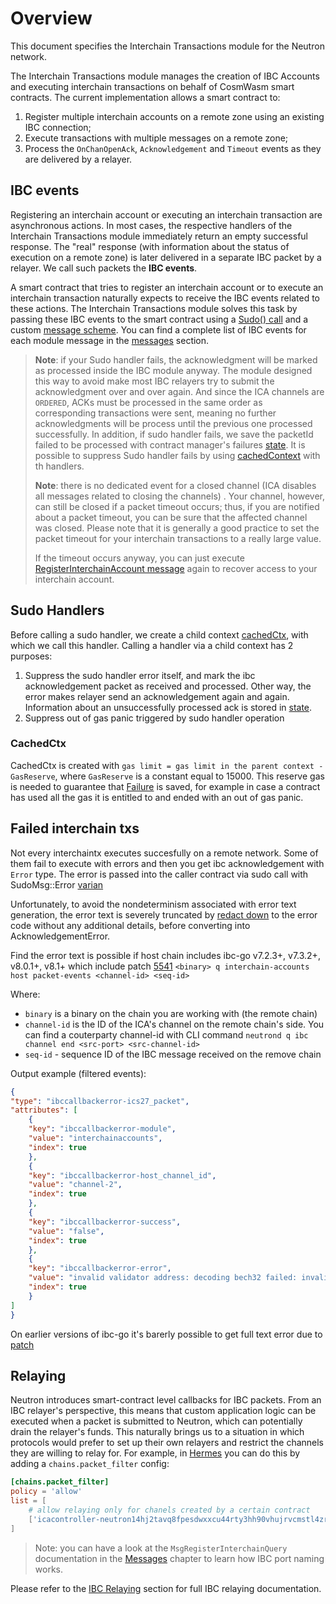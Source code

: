 # Overview

This document specifies the Interchain Transactions module for the Neutron network.

The Interchain Transactions module manages the creation of IBC Accounts and executing interchain transactions on behalf
of CosmWasm smart contracts. The current implementation allows a smart contract to:

1. Register multiple interchain accounts on a remote zone using an existing IBC connection;
2. Execute transactions with multiple messages on a remote zone;
3. Process the `OnChanOpenAck`, `Acknowledgement` and `Timeout` events as they are delivered by a relayer.

## IBC events

Registering an interchain account or executing an interchain transaction are asynchronous actions. In most cases, the
respective handlers of the Interchain Transactions module immediately return an empty successful response. The "real"
response (with information about the status of execution on a remote zone) is later delivered in a separate IBC packet
by a relayer. We call such packets the **IBC events**.

A smart contract that tries to register an interchain account or to execute an interchain transaction naturally expects
to receive the IBC events related to these actions. The Interchain Transactions module solves this task by passing these
IBC events to the smart contract using
a [Sudo() call](https://github.com/CosmWasm/wasmd/blob/288609255ad92dfe5c54eae572fe7d6010e712eb/x/wasm/keeper/keeper.go#L453)
and a custom [message scheme](https://github.com/neutron-org/neutron/blob/v1.0.4/x/contractmanager/types/sudo.go). You can find a
complete list of IBC events for each module message in the [messages](./messages) section.

> **Note**: if your Sudo handler fails, the acknowledgment will be marked as processed inside the IBC module anyway.
> The module designed this way to avoid
> make most IBC relayers try to submit the acknowledgment over and over again. And since the ICA channels are `ORDERED`,
> ACKs must be processed in the same order as corresponding transactions were sent, meaning no further acknowledgments
> will be process until the previous one processed successfully. In addition, if sudo handler fails, we save the packetId
> failed to be processed with contract manager's failures [state](../contract-manager/state.md). It is possible to suppress
> Sudo handler fails by using [cachedContext](#sudo-handlers) with th handlers.
>
> **Note**: there is no dedicated event for a closed channel (ICA disables all messages related to closing the channels)
> . Your channel, however, can still be closed if a packet timeout occurs; thus, if you are notified about a packet
> timeout, you can be sure that the affected channel was closed. Please note that it is generally a good practice to set
> the packet timeout for your interchain transactions to a really large value.
>
> If the timeout occurs anyway, you can just
> execute [RegisterInterchainAccount message]( /neutron/modules/interchain-txs/messages#msgregisterinterchainaccount) again to
> recover access to your interchain account.

## Sudo Handlers

Before calling a sudo handler, we create a child context [cachedCtx](#cachedctx), with which we call this handler.
Calling a handler via a child context has 2 purposes:

1. Suppress the sudo handler error itself, and mark the ibc acknowledgement packet as received and processed. Other way, the error makes relayer send an acknowledgement again and again. Information about an unsuccessfully processed ack is stored in [state](../contract-manager/state.md).
2. Suppress out of gas panic triggered by sudo handler operation

### CachedCtx

CachedCtx is created with `gas limit = gas limit in the parent context - GasReserve`, where `GasReserve` is a constant equal to 15000.
This reserve gas is needed to guarantee that [Failure](../contract-manager/state.md) is saved, for example in case a contract has used all the gas it is entitled to and ended with an out of gas panic.

## Failed interchain txs

Not every interchaintx executes succesfully on a remote network. Some of them fail to execute with errors and then you get ibc acknowledgement with `Error` type. The error is passed into the caller contract via sudo call with SudoMsg::Error [varian](../../../tutorials/cosmwasm_ica.md#ibc-events)

Unfortunately, to avoid the nondeterminism associated with error text generation, the error text is severely truncated by [redact down](https://github.com/cosmos/ibc-go/blob/v7.3.1/modules/apps/27-interchain-accounts/host/ibc_module.go#L115) to the error code without any additional details, before converting into AcknowledgementError.

Find the error text is possible if host chain includes ibc-go v7.2.3+, v7.3.2+, v8.0.1+, v8.1+ which include patch [5541](https://github.com/cosmos/ibc-go/pull/5541)
`<binary> q interchain-accounts host packet-events <channel-id> <seq-id>`

Where:

- `binary` is a binary on the chain you are working with (the remote chain)
- `channel-id` is the ID of the ICA's channel on the remote chain's side. You can find a couterparty channel-id with CLI command `neutrond q ibc channel end <src-port> <src-channel-id>`
- `seq-id` - sequence ID of the IBC message received on the remove chain

Output example (filtered events):

```json
{
"type": "ibccallbackerror-ics27_packet",
"attributes": [
    {
    "key": "ibccallbackerror-module",
    "value": "interchainaccounts",
    "index": true
    },
    {
    "key": "ibccallbackerror-host_channel_id",
    "value": "channel-2",
    "index": true
    },
    {
    "key": "ibccallbackerror-success",
    "value": "false",
    "index": true
    },
    {
    "key": "ibccallbackerror-error",
    "value": "invalid validator address: decoding bech32 failed: invalid separator index -1: invalid address",
    "index": true
    }
]
}
```

On earlier versions of ibc-go it's barerly possible to get full text error due to [patch](https://github.com/cosmos/ibc-go/commit/fdbb508c1ca68811206d7175fb9e202c1611a43e)

## Relaying

Neutron introduces smart-contract level callbacks for IBC packets. From an IBC relayer's perspective, this means that
custom application logic can be executed when a packet is submitted to Neutron, which can potentially drain the
relayer's funds. This naturally brings us to a situation in which protocols would prefer to set up their own relayers
and restrict the channels they are willing to relay for. For example,
in [Hermes](https://github.com/informalsystems/ibc-rs) you can do this by adding a `chains.packet_filter` config:

```toml
[chains.packet_filter]
policy = 'allow'
list = [
    # allow relaying only for chanels created by a certain contract  
    ['icacontroller-neutron14hj2tavq8fpesdwxxcu44rty3hh90vhujrvcmstl4zr3txmfvw9s5c2epq*', '*'],
]
```

> Note: you can have a look at the `MsgRegisterInterchainQuery` documentation in the [Messages](messages.md) chapter
> to learn how IBC port naming works.

Please refer to the [IBC Relaying](../../../relaying/ibc-relayer.md) section for full IBC relaying documentation.
